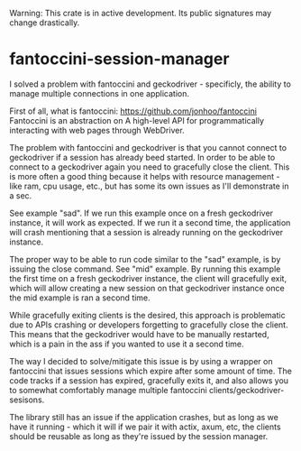 Warning: This crate is in active development. Its public signatures may change drastically.

# fantoccini-session-manager
I solved a problem with fantoccini and geckodriver - specificly, the ability to manage multiple connections in one application. 

First of all, what is fantoccini: https://github.com/jonhoo/fantoccini
Fantoccini is an abstraction on A high-level API for programmatically interacting with web pages through WebDriver.

The problem with fantoccini and geckodriver is that you cannot connect to geckodriver if a session has already beed started. In order to be able to connect to a geckodriver again you need to gracefully close the client. This is more often a good thing because it helps with resource management - like ram, cpu usage, etc., but has some its own issues as I'll demonstrate in a sec.

See example "sad". If we run this example once on a fresh geckodriver instance, it will work as expected. If we run it a second time, the application will crash mentioning that a session is already running on the geckodriver instance.

The proper way to be able to run code similar to the "sad" example, is by issuing the close command. See "mid" example. By running this example the first time on a fresh geckodriver instance, the client will gracefully exit, which will allow creating a new session on that geckodriver instance once the mid example is ran a second time.

While gracefully exiting clients is the desired, this approach is problematic due to APIs crashing or developers forgetting to gracefully close the client. This means that the geckodriver would have to be manually restarted, which is a pain in the ass if you wanted to use it a second time.

The way I decided to solve/mitigate this issue is by using a wrapper on fantoccini that issues sessions which expire after some amount of time. The code tracks if a session has expired, gracefully exits it, and also allows you to somewhat comfortably manage multiple fantoccini clients/geckodriver-sesisons.

The library still has an issue if the application crashes, but as long as we have it running - which it will if we pair it with actix, axum, etc, the clients should be reusable as long as they're issued by the session manager.

